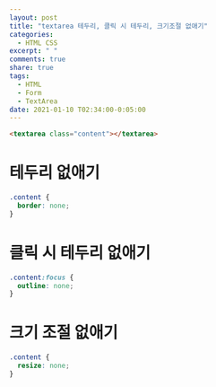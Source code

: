 ```yaml
---
layout: post
title: "textarea 테두리, 클릭 시 테두리, 크기조절 없애기"
categories:
  - HTML CSS
excerpt: " "
comments: true
share: true
tags:
  - HTML
  - Form
  - TextArea
date: 2021-01-10 T02:34:00-0:05:00
---
```


```html
<textarea class="content"></textarea>
```

# 테두리 없애기

```css
.content {
  border: none;
}
```

# 클릭 시 테두리 없애기

```css
.content:focus {
  outline: none;
}
```

# 크기 조절 없애기

```css
.content {
  resize: none;
}
```
